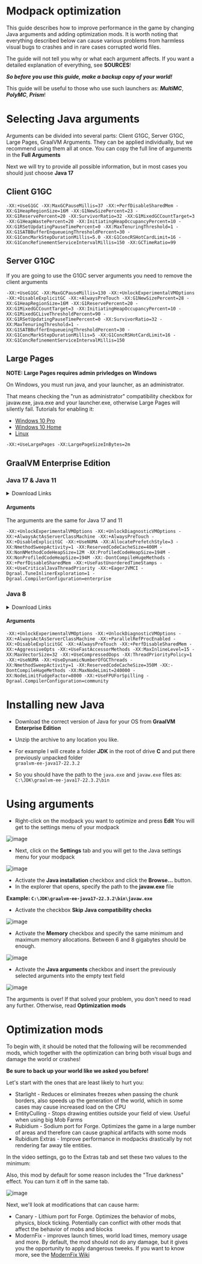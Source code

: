 # Modpack optimization
This guide describes how to improve performance in the game by changing Java arguments and adding optimization mods.
It is worth noting that everything described below can cause various problems from harmless visual bugs to crashes and in rare cases corrupted world files. 

The guide will not tell you why or what each argument affects. If you want a detailed explanation of everything, see **SOURCES**!

_**So before you use this guide, make a backup copy of your world!**_

This guide will be useful to those who use such launchers as: _**MultiMC**_, _**PolyMC**_, _**Prism**_!
# Selecting Java arguments
Arguments can be divided into several parts: Client G1GC, Server G1GC, Large Pages, GraalVM Arguments. They can be applied individually, but we recommend using them all at once.
You can copy the full line of arguments in the **Full Arguments**

Next we will try to provide all possible information, but in most cases you should just choose **Java 17**
## Client G1GC
```
-XX:+UseG1GC -XX:MaxGCPauseMillis=37 -XX:+PerfDisableSharedMem -XX:G1HeapRegionSize=16M -XX:G1NewSizePercent=23 -XX:G1ReservePercent=20 -XX:SurvivorRatio=32 -XX:G1MixedGCCountTarget=3 -XX:G1HeapWastePercent=20 -XX:InitiatingHeapOccupancyPercent=10 -XX:G1RSetUpdatingPauseTimePercent=0 -XX:MaxTenuringThreshold=1 -XX:G1SATBBufferEnqueueingThresholdPercent=30 -XX:G1ConcMarkStepDurationMillis=5.0 -XX:G1ConcRSHotCardLimit=16 -XX:G1ConcRefinementServiceIntervalMillis=150 -XX:GCTimeRatio=99
```

## Server G1GC
If you are going to use the G1GC server arguments you need to remove the client arguments
```
-XX:+UseG1GC -XX:MaxGCPauseMillis=130 -XX:+UnlockExperimentalVMOptions -XX:+DisableExplicitGC -XX:+AlwaysPreTouch -XX:G1NewSizePercent=28 -XX:G1HeapRegionSize=16M -XX:G1ReservePercent=20 -XX:G1MixedGCCountTarget=3 -XX:InitiatingHeapOccupancyPercent=10 -XX:G1MixedGCLiveThresholdPercent=90 -XX:G1RSetUpdatingPauseTimePercent=0 -XX:SurvivorRatio=32 -XX:MaxTenuringThreshold=1 -XX:G1SATBBufferEnqueueingThresholdPercent=30 -XX:G1ConcMarkStepDurationMillis=5 -XX:G1ConcRSHotCardLimit=16 -XX:G1ConcRefinementServiceIntervalMillis=150
```

## Large Pages
**NOTE: Large Pages requires admin privledges on Windows**

On Windows, you must run java, and your launcher, as an administrator. 

That means checking the "run as administrator" compatibility checkbox for javaw.exe, java.exe and your launcher.exe, otherwise Large Pages will silently fail.
Tutorials for enabling it:
* [Windows 10 Pro](https://www.chaoticafractals.com/manual/getting-started/enabling-large-page-support-windows)
* [Windows 10 Home](https://awesomeprojectsxyz.blogspot.com/2017/11/windows-10-home-how-to-enable-lock.html?m=1)
* [Linux](https://kstefanj.github.io/2021/05/19/large-pages-and-java.html)
```
-XX:+UseLargePages -XX:LargePageSizeInBytes=2m
```

## GraalVM Enterprise Edition
### Java 17 & Java 11
<details>
  <summary>Download Links</summary>
Java 17 Links
  
- [Windows AMD64 (64-bit)](https://oca.opensource.oracle.com/gds/GRAALVM_EE_JAVA17_22_3_1/graalvm-ee-java17-windows-amd64-22.3.1.zip)
- [Linux AMD64 (64-bit)](https://oca.opensource.oracle.com/gds/GRAALVM_EE_JAVA17_22_3_1/graalvm-ee-java17-linux-amd64-22.3.1.tar.gz)
- [Linux AARCH64 (ARM 64-bit)](https://oca.opensource.oracle.com/gds/GRAALVM_EE_JAVA17_22_3_1/graalvm-ee-java17-linux-aarch64-22.3.1.tar.gz)
- [Mac AMD64 (64-bit)](https://oca.opensource.oracle.com/gds/GRAALVM_EE_JAVA17_22_3_1/graalvm-ee-java17-darwin-amd64-22.3.1.tar.gz)

Java 11 Links

* [Windows AMD64 (64-bit)](https://oca.opensource.oracle.com/gds/GRAALVM_EE_JAVA11_22_3_1/graalvm-ee-java11-windows-amd64-22.3.1.zip)
* [Linux AMD64 (64-bit)](https://oca.opensource.oracle.com/gds/GRAALVM_EE_JAVA11_22_3_1/graalvm-ee-java11-linux-amd64-22.3.1.tar.gz)
* [Linux AARCH64 (ARM 64-bit)](https://oca.opensource.oracle.com/gds/GRAALVM_EE_JAVA11_22_3_1/graalvm-ee-java11-linux-aarch64-22.3.1.tar.gz)
* [Mac AMD64 (64-bit)](https://oca.opensource.oracle.com/gds/GRAALVM_EE_JAVA11_22_3_1/graalvm-ee-java11-darwin-amd64-22.3.1.tar.gz)
</details>

#### Arguments
The arguments are the same for Java 17 and 11
```
-XX:+UnlockExperimentalVMOptions -XX:+UnlockDiagnosticVMOptions -XX:+AlwaysActAsServerClassMachine -XX:+AlwaysPreTouch -XX:+DisableExplicitGC -XX:+UseNUMA -XX:AllocatePrefetchStyle=3 -XX:NmethodSweepActivity=1 -XX:ReservedCodeCacheSize=400M -XX:NonNMethodCodeHeapSize=12M -XX:ProfiledCodeHeapSize=194M -XX:NonProfiledCodeHeapSize=194M -XX:-DontCompileHugeMethods -XX:+PerfDisableSharedMem -XX:+UseFastUnorderedTimeStamps -XX:+UseCriticalJavaThreadPriority -XX:+EagerJVMCI -Dgraal.TuneInlinerExploration=1 -Dgraal.CompilerConfiguration=enterprise
```
### Java 8
<details>
  <summary>Download Links</summary>
  
* [Windows AMD64 (64-bit)](https://oca.opensource.oracle.com/gds/GRAALVM_EE_JAVA8_21_3_5/graalvm-ee-java8-windows-amd64-21.3.5.zip)
* [Linux AMD64 (64-bit)](https://oca.opensource.oracle.com/gds/GRAALVM_EE_JAVA8_21_3_5/graalvm-ee-java8-linux-amd64-21.3.5.tar.gz)
* [Mac AMD64 (64-bit)](https://oca.opensource.oracle.com/gds/GRAALVM_EE_JAVA8_21_3_5/graalvm-ee-java8-darwin-amd64-21.3.5.tar.gz)

</details>

#### Arguments
```
-XX:+UnlockExperimentalVMOptions -XX:+UnlockDiagnosticVMOptions -XX:+AlwaysActAsServerClassMachine -XX:+ParallelRefProcEnabled -XX:+DisableExplicitGC -XX:+AlwaysPreTouch -XX:+PerfDisableSharedMem -XX:+AggressiveOpts -XX:+UseFastAccessorMethods -XX:MaxInlineLevel=15 -XX:MaxVectorSize=32 -XX:+UseCompressedOops -XX:ThreadPriorityPolicy=1 -XX:+UseNUMA -XX:+UseDynamicNumberOfGCThreads -XX:NmethodSweepActivity=1 -XX:ReservedCodeCacheSize=350M -XX:-DontCompileHugeMethods -XX:MaxNodeLimit=240000 -XX:NodeLimitFudgeFactor=8000 -XX:+UseFPUForSpilling -Dgraal.CompilerConfiguration=community
```
# Installing new Java
* Download the correct version of Java for your OS from **GraalVM Enterprise Edition**

* Unzip the archive to any location you like.

* For example I will create a folder **JDK** in the root of drive **C** and put there previously unpacked folder<br> `graalvm-ee-java17-22.3.2`

* So you should have the path to the `java.exe` and `javaw.exe` files as: <br>`C:\JDK\graalvm-ee-java17-22.3.2\bin`

# Using arguments

* Right-click on the modpack you want to optimize and press **Edit** You will get to the settings menu of your modpack

![image](https://github.com/mllightitup/useful_things/assets/43480503/41894862-692c-4d4b-8155-3d6ca3930609)

* Next, click on the **Settings** tab and you will get to the Java settings menu for your modpack

![image](https://github.com/mllightitup/useful_things/assets/43480503/8b4a9b30-563e-4b12-b3ad-a2db31a1fea9)

* Activate the **Java installation** checkbox and click the **Browse...** button.
* In the explorer that opens, specify the path to the **javaw.exe** file

**Example: `C:\JDK\graalvm-ee-java17-22.3.2\bin\javaw.exe`**

* Activate the checkbox **Skip Java compatibility checks**

![image](https://github.com/mllightitup/useful_things/assets/43480503/05c3668a-eb0b-40ff-9a22-2e2de9037040)

* Activate the **Memory** checkbox and specify the same minimum and maximum memory allocations. Between 6 and 8 gigabytes should be enough.

![image](https://github.com/mllightitup/useful_things/assets/43480503/c5f73851-0787-4c42-90fa-7ad6aa561055)

* Activate the **Java arguments** checkbox and insert the previously selected arguments into the empty text field

![image](https://github.com/mllightitup/useful_things/assets/43480503/60bb066f-5df8-4878-b8cf-2bc58ec5fada)

The arguments is over! If that solved your problem, you don't need to read any further. Otherwise, read **Optimization mods**

# Optimization mods
To begin with, it should be noted that the following will be recommended mods, which together with the optimization can bring both visual bugs and damage the world or crashes!

**Be sure to back up your world like we asked you before!**

Let's start with the ones that are least likely to hurt you:

* Starlight - Reduces or eliminates freezes when passing the chunk borders, also speeds up the generation of the world, which in some cases may cause increased load on the CPU
* EntityCulling - Stops drawing entities outside your field of view. Useful when using big Mob Farms
* Rubidium - Sodium port for Forge. Optimizes the game in a large number of areas and therefore can cause graphical artifacts with some mods
* Rubidium Extras - Improve performance in modpacks drastically by not rendering far away tile entities.

In the video settings, go to the Extras tab and set these two values to the minimum:

Also, this mod by default for some reason includes the "True darkness" effect. You can turn it off in the same tab.

![image](https://github.com/mllightitup/useful_things/assets/43480503/be0bd84d-ebac-4063-858c-94504afecc09)

Next, we'll look at modifications that can cause harm:
* Canary - Lithium port for Forge. Optimizes the behavior of mobs, physics, block ticking. Potentially can conflict with other mods that affect the behavior of mobs and blocks
* ModernFix - improves launch times, world load times, memory usage and more. By default, the mod should not do any damage, but it gives you the opportunity to apply dangerous tweeks. If you want to know more, see the [ModernFix Wiki](https://github.com/embeddedt/ModernFix/wiki/Summary-of-Patches)
